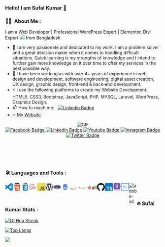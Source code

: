 
### Hello! I am Sufal Kumar 👋

### :woman_technologist: &nbsp;About Me :

I am a Web Developer | Professional WordPress Expert | Elementor, Divi Expert <img src="https://media.giphy.com/media/WUlplcMpOCEmTGBtBW/giphy.gif" width="30"> from Bangladesh.

 - 🔭 I am very passionate and dedicated to my work. I am a problem solver and a great decision maker when it comes to handling difficult situations. Quick learning is my strengths of knowledge and I intend to further gain more knowledge on it over time to offer my services in the best possible way.
 - 🌱 I have been working as with over 4+ years of experience in web design and development, software engineering, digital asset creation, UX design, graphic design, front-end & back-end development.
 - ⚡ I use the following platforms to create my Website Development:
HTML5, CSS3, Bootstrap, JavaScript, PHP, MYSQL, Laravel, WordPress, Graphics Design.
 - 📫 How to reach me: &nbsp; [![Linkedin Badge](https://img.shields.io/badge/-sufalkumar-blue?style=flat&logo=Linkedin&logoColor=white)](https://www.linkedin.com/in/skraj04) 
 - 🔥 [My Website](https://www.sufalkumar.com)
 

<div id="header" align="center">
 <img alt="GIF" src="https://cdn.dribbble.com/users/2344801/screenshots/4774578/alphatestersanimation2.gif?raw=true" width="400" height="320"/>
</div>

<div id="badges" align="center">
  <a href="https://facebook.com/skraj04">
    <img src="https://img.shields.io/badge/Facebook-blue?style=for-the-badge&logo=facebook&logoColor=white" alt="Facebook Badge"/>
  </a> 
 <a href="https://www.linkedin.com/in/skraj04">
    <img src="https://img.shields.io/badge/LinkedIn-blue?style=for-the-badge&logo=linkedin&logoColor=white" alt="LinkedIn Badge"/>
  </a>
  <a href="https://www.youtube.com/channel/UCocXrUF0ZE-AXLOfvMPcnBw">
    <img src="https://img.shields.io/badge/YouTube-red?style=for-the-badge&logo=youtube&logoColor=white" alt="Youtube Badge"/>
  </a>
  <a href="https://www.instagram.com">
    <img src="https://img.shields.io/badge/Instagram-purple?style=for-the-badge&logo=instagram&logoColor=white" alt="Instagram Badge"/>
  </a>
  <a href="https://twitter.com/sufalkumar4">
    <img src="https://img.shields.io/badge/Twitter-blue?style=for-the-badge&logo=twitter&logoColor=white" alt="Twitter Badge"/>
  </a>
</div>

<p align="center"><img src="https://komarev.com/ghpvc/?username=sufalkumar&style=flat-square&color=blue" alt=""></p>


<br/>
<br/>

### :hammer_and_wrench: Languages and Tools :

<div>
 <img align="left" alt="Visual Studio Code" width="26px" src="https://raw.githubusercontent.com/github/explore/80688e429a7d4ef2fca1e82350fe8e3517d3494d/topics/visual-studio-code/visual-studio-code.png" />
<img align="left" alt="HTML5" width="26px" src="https://raw.githubusercontent.com/github/explore/80688e429a7d4ef2fca1e82350fe8e3517d3494d/topics/html/html.png" />
<img align="left" alt="CSS3" width="26px" src="https://raw.githubusercontent.com/github/explore/80688e429a7d4ef2fca1e82350fe8e3517d3494d/topics/css/css.png" />
<img align="left" alt="Sass" width="26px" src="https://raw.githubusercontent.com/github/explore/80688e429a7d4ef2fca1e82350fe8e3517d3494d/topics/sass/sass.png" />
<img align="left" alt="JavaScript" width="26px" src="https://raw.githubusercontent.com/github/explore/80688e429a7d4ef2fca1e82350fe8e3517d3494d/topics/javascript/javascript.png" />
<img align="left" alt="WordPress" width="26px" src="https://raw.githubusercontent.com/github/explore/80688e429a7d4ef2fca1e82350fe8e3517d3494d/topics/wordpress/wordpress.png" />
<img align="left" alt="PHP" width="26px" src="https://raw.githubusercontent.com/github/explore/80688e429a7d4ef2fca1e82350fe8e3517d3494d/topics/php/php.png" />
<img align="left" alt="SQL" width="26px" src="https://raw.githubusercontent.com/github/explore/80688e429a7d4ef2fca1e82350fe8e3517d3494d/topics/sql/sql.png" />
<img align="left" alt="MySQL" width="30px" src="https://raw.githubusercontent.com/github/explore/80688e429a7d4ef2fca1e82350fe8e3517d3494d/topics/mysql/mysql.png" />
<img align="left" alt="MongoDB" width="30px" src="https://raw.githubusercontent.com/github/explore/80688e429a7d4ef2fca1e82350fe8e3517d3494d/topics/mongodb/mongodb.png" />
<img align="left" alt="Git" width="30px" src="https://raw.githubusercontent.com/github/explore/80688e429a7d4ef2fca1e82350fe8e3517d3494d/topics/git/git.png" />
<img align="left" alt="GitHub" width="26px" src="https://raw.githubusercontent.com/github/explore/78df643247d429f6cc873026c0622819ad797942/topics/github/github.png" />
<img align="left" alt="typescript" width="26px" src="https://raw.githubusercontent.com/devicons/devicon/master/icons/typescript/typescript-original.svg" />

<img align="left" alt="bootstrap" width="26px" src="https://raw.githubusercontent.com/devicons/devicon/master/icons/bootstrap/bootstrap-plain-wordmark.svg" />
<img align="left" alt="photoshop" width="26px" src="https://raw.githubusercontent.com/devicons/devicon/master/icons/photoshop/photoshop-line.svg" />
<img align="left" alt="adobe-xd" width="26px" src="https://cdn.worldvectorlogo.com/logos/adobe-xd.svg" />
</div>

<br/>
<br/>

### :fire: Sufal Kumar Stats :

[![GitHub Streak](http://github-readme-streak-stats.herokuapp.com?user=sufalkumar&theme=tokyonight_duo)](https://git.io/streak-stats)

[![Top Langs](https://github-readme-stats.vercel.app/api/top-langs/?username=sufalkumar&layout=compact&theme=vision-friendly-white)](https://github.com/sufalkumar/github-readme-stats)

<img src="https://github-readme-stats.vercel.app/api?username=sufalkumar&&show_icons=true&title_color=ffffff&icon_color=bb2acf&text_color=daf7dc&bg_color=151515">





